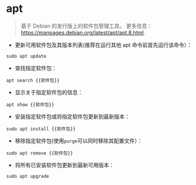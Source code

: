 # apt

> 基于 Debian 的发行版上的软件包管理工具。
> 更多信息：<https://manpages.debian.org/latest/apt/apt.8.html>.

- 更新可用软件包及其版本列表(推荐在运行其他 apt 命令前首先运行该命令）：

`sudo apt update`

- 查找指定软件包：

`apt search {{软件包}}`

- 显示关于指定软件包的信息：

`apt show {{软件包}}`

- 安装指定软件包或将指定软件包更新到最新版本：

`sudo apt install {{软件包}}`

- 移除指定软件包(使用`purge`可以同时移除其配置文件）：

`sudo apt remove {{软件包}}`

- 将所有已安装软件包更新到最新可用版本：

`sudo apt upgrade`

